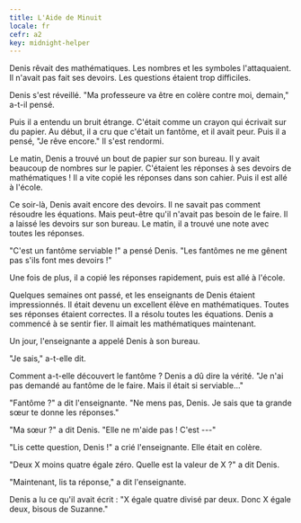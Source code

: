 ```yaml
---
title: L'Aide de Minuit
locale: fr
cefr: a2
key: midnight-helper
---
```


Denis rêvait des mathématiques. Les nombres et les symboles l'attaquaient. Il n'avait pas fait ses devoirs. Les questions étaient trop difficiles.

Denis s'est réveillé. "Ma professeure va être en colère contre moi, demain," a-t-il pensé.

Puis il a entendu un bruit étrange. C'était comme un crayon qui écrivait sur du papier. Au début, il a cru que c'était un fantôme, et il avait peur. Puis il a pensé, "Je rêve encore." Il s'est rendormi.

Le matin, Denis a trouvé un bout de papier sur son bureau. Il y avait beaucoup de nombres sur le papier. C'étaient les réponses à ses devoirs de mathématiques ! Il a vite copié les réponses dans son cahier. Puis il est allé à l'école.

Ce soir-là, Denis avait encore des devoirs. Il ne savait pas comment résoudre les équations. Mais peut-être qu'il n'avait pas besoin de le faire. Il a laissé les devoirs sur son bureau. Le matin, il a trouvé une note avec toutes les réponses.

"C'est un fantôme serviable !" a pensé Denis. "Les fantômes ne me gênent pas s'ils font mes devoirs !"

Une fois de plus, il a copié les réponses rapidement, puis est allé à l'école.

Quelques semaines ont passé, et les enseignants de Denis étaient impressionnés. Il était devenu un excellent élève en mathématiques. Toutes ses réponses étaient correctes. Il a résolu toutes les équations. Denis a commencé à se sentir fier. Il aimait les mathématiques maintenant.

Un jour, l'enseignante a appelé Denis à son bureau.

"Je sais," a-t-elle dit.

Comment a-t-elle découvert le fantôme ? Denis a dû dire la vérité. "Je n'ai pas demandé au fantôme de le faire. Mais il était si serviable..."

"Fantôme ?" a dit l'enseignante. "Ne mens pas, Denis. Je sais que ta grande sœur te donne les réponses."

"Ma sœur ?" a dit Denis. "Elle ne m'aide pas ! C'est ---"

"Lis cette question, Denis !" a crié l'enseignante. Elle était en colère.

"Deux X moins quatre égale zéro. Quelle est la valeur de X ?" a dit Denis.

"Maintenant, lis ta réponse," a dit l'enseignante.

Denis a lu ce qu'il avait écrit : "X égale quatre divisé par deux. Donc X égale deux, bisous de Suzanne."